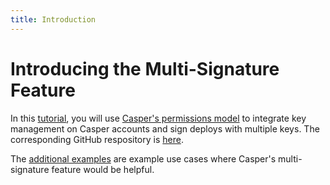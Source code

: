 ```yaml
---
title: Introduction
---
```


# Introducing the Multi-Signature Feature

In this [tutorial](./multi-sig-management.md), you will use [Casper's permissions model](../../../concepts/design/casper-design.md#accounts-permissions) to integrate key management on Casper accounts and sign deploys with multiple keys. The corresponding GitHub respository is [here](https://github.com/casper-ecosystem/tutorials-example-wasm/tree/dev/multi-sig).

The [additional examples](./other-scenarios.md) are example use cases where Casper's multi-signature feature would be helpful.
